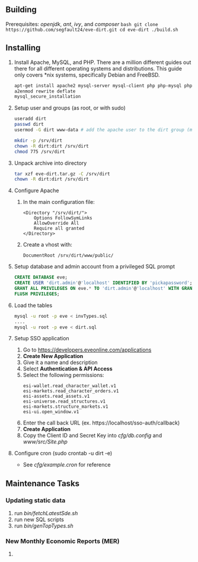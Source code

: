 ## Building
Prerequisites: *openjdk*, *ant*, *ivy*, and *composer*
    ```bash
    git clone https://github.com/segfault24/eve-dirt.git
    cd eve-dirt
    ./build.sh
    ```

## Installing
1. Install Apache, MySQL, and PHP. There are a million different guides out there for all different operating systems and distributions. This guide only covers *nix systems, specifically Debian and FreeBSD.
    ```bash
    apt-get install apache2 mysql-server mysql-client php php-mysql php-pear
    a2enmod rewrite deflate
    mysql_secure_installation
    ```

2. Setup user and groups (as root, or with sudo)
    ```bash
    useradd dirt
    passwd dirt
    usermod -G dirt www-data # add the apache user to the dirt group (mine was running as www-data)
    ```
    ```bash
    mkdir -p /srv/dirt
    chown -R dirt:dirt /srv/dirt
    chmod 775 /srv/dirt
    ```

3. Unpack archive into directory
    ```bash
    tar xzf eve-dirt.tar.gz -C /srv/dirt
    chown -R dirt:dirt /srv/dirt
    ```

4. Configure Apache
    1. In the main configuration file:
        ```apacheconf
        <Directory "/srv/dirt/">
            Options FollowSymLinks
            AllowOverride All
            Require all granted
        </Directory>
        ```
    2. Create a vhost with:
        ```apacheconf
        DocumentRoot /srv/dirt/www/public/
        ```

5. Setup database and admin account from a privileged SQL prompt
    ```sql
    CREATE DATABASE eve;
    CREATE USER 'dirt.admin'@'localhost' IDENTIFIED BY 'pickapassword';
    GRANT ALL PRIVILEGES ON eve.* TO 'dirt.admin'@'localhost' WITH GRANT OPTION;
    FLUSH PRIVILEGES;
    ```

6. Load the tables
    ```bash
    mysql -u root -p eve < invTypes.sql
    ....
    mysql -u root -p eve < dirt.sql
    ```

7. Setup SSO application
    1. Go to https://developers.eveonline.com/applications
    2. **Create New Application**
    3. Give it a name and description
    4. Select **Authentication & API Access**
    5. Select the following permissions:
        ```
        esi-wallet.read_character_wallet.v1
        esi-markets.read_character_orders.v1
        esi-assets.read_assets.v1
        esi-universe.read_structures.v1
        esi-markets.structure_markets.v1
        esi-ui.open_window.v1
        ```
    6. Enter the call back URL (ex. https://localhost/sso-auth/callback)
    7. **Create Application**
    8. Copy the Client ID and Secret Key into *cfg/db.config* and *www/src/Site.php*

8. Configure cron (sudo crontab -u dirt -e)
    * See *cfg/example.cron* for reference

## Maintenance Tasks
### Updating static data
1. run *bin/fetchLatestSde.sh*
2. run new SQL scripts
3. run *bin/genTopTypes.sh*

### New Monthly Economic Reports (MER)
1. 

